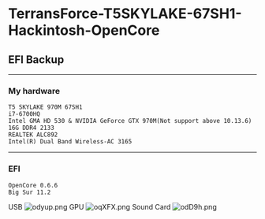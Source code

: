 # TerransForce-T5SKYLAKE-67SH1-Hackintosh-OpenCore

## EFI Backup

---

### My hardware

	T5 SKYLAKE 970M 67SH1
	i7-6700HQ
	Intel GMA HD 530 & NVIDIA GeForce GTX 970M(Not support above 10.13.6)
	16G DDR4 2133
	REALTEK ALC892
	Intel(R) Dual Band Wireless-AC 3165

---

### EFI 

	OpenCore 0.6.6
	Big Sur 11.2

USB 
![odyup.png](https://s3.jpg.cm/2021/01/21/odyup.png)
GPU
![oqXFX.png](https://s3.jpg.cm/2021/01/20/oqXFX.png)
Sound Card
![odD9h.png](https://s3.jpg.cm/2021/01/21/odD9h.png)